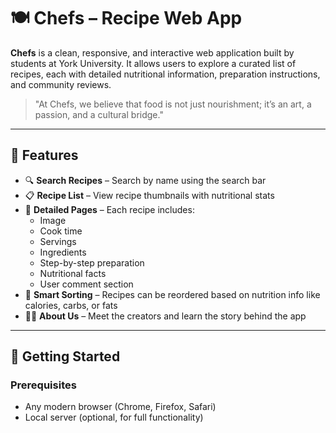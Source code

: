 # 🍽️ Chefs – Recipe Web App

**Chefs** is a clean, responsive, and interactive web application built by students at York University. It allows users to explore a curated list of recipes, each with detailed nutritional information, preparation instructions, and community reviews.

> "At Chefs, we believe that food is not just nourishment; it’s an art, a passion, and a cultural bridge."

---

## 🌟 Features

- 🔍 **Search Recipes** – Search by name using the search bar  
- 📋 **Recipe List** – View recipe thumbnails with nutritional stats  
- 🧾 **Detailed Pages** – Each recipe includes:
  - Image
  - Cook time
  - Servings
  - Ingredients
  - Step-by-step preparation
  - Nutritional facts
  - User comment section  
- 🧠 **Smart Sorting** – Recipes can be reordered based on nutrition info like calories, carbs, or fats  
- 👨‍🍳 **About Us** – Meet the creators and learn the story behind the app  

---

## 🚀 Getting Started

### Prerequisites

- Any modern browser (Chrome, Firefox, Safari)
- Local server (optional, for full functionality)
